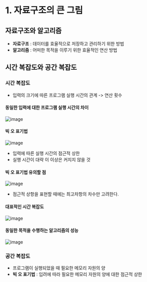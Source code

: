 # 1. 자료구조의 큰 그림
## 자료구조와 알고리즘
- **자료구조** : 데이터를 효율적으로 저장하고 관리하기 위한 방법
- **알고리즘** : 어떠한 목적을 이루기 위한 효율적인 연산 방법

## 시간 복잡도와 공간 복잡도
### 시간 복잡도
- 입력의 크기에 따른 프로그램 실행 시간의 관계 -> 연산 횟수

#### 동일한 입력에 대한 프로그램 실행 시간의 차이
![image](https://github.com/user-attachments/assets/f060f875-8791-46b9-b2e9-e4975a7be661)

#### 빅 오 표기법
![image](https://github.com/user-attachments/assets/3808d6e4-5894-464c-81dd-ba1f6fb3e0b6)

- 입력에 따른 실행 시간의 점근적 상한
- 실행 시간이 대략 이 이상은 커지지 않을 것

#### 빅 오 표기법 유의할 점
![image](https://github.com/user-attachments/assets/e89803ee-eaff-414a-9e0a-38f12aae5aad)

- 점근적 상항을 표현할 때에는 최고차항의 차수만 고려한다.

#### 대표적인 시간 복잡도
![image](https://github.com/user-attachments/assets/24e65c3b-5459-48a9-94b9-e8201899c1cd)

#### 동일한 목적을 수행하는 알고리즘의 성능
![image](https://github.com/user-attachments/assets/d564cc2b-cc5e-460c-9f64-1c610225b0c4)

### 공간 복잡도
- 프로그램이 실행되었을 때 필요한 메모리 자원의 양
- **빅 오 표기법** : 입려에 따라 필요한 메모리 자원의 양에 대한 점근적 상한